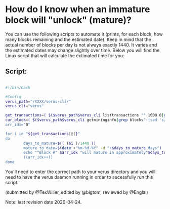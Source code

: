 # How do I know when an immature block will "unlock" (mature)?

You can use the following scripts to automate it (prints, for each block, how many blocks remaining and the estimated date).
Keep in mind that the actual number of blocks per day is not always exactly 1440. It varies and the estimated dates may change slightly over time. Below you will find the Linux script that will calculate the extimated time for you:

## Script:

```bash

#!/bin/bash

#Config
verus_path="/XXXX/verus-cli/"
verus_cli="verus"

get_transactions=( $($verus_path$verus_cli listtransactions "" 1000 0|grep blockstomaturity|sed 's/.e: //;s/,//g'|awk '{ print $2 }'|sort -n) )
cur_block=( $($verus_path$verus_cli getmininginfo|grep blocks":|sed 's/.e: //;s/,//g'|awk '{ print $2 }') )
arr_idx="0"

for i in "${get_transactions[@]}"
do
        days_to_mature=$(( ($i )/1440 ))
        mature_to_date=$(date +"%m-%d-%Y" -d "+$days_to_mature days")
        echo ""Block #" $arr_idx "will mature in approximately"$days_to_mature "days" "(" $mature_to_date ")" "
        ((arr_idx++))
done
```

You'll need to enter the correct path to your verus directory and you will need to have the verus daemon running in order to sucessfully run this script.

(submitted by @TexWiller, edited by @bigtom, reviewed by @Englal)

Note: last revision date 2020-04-24.
